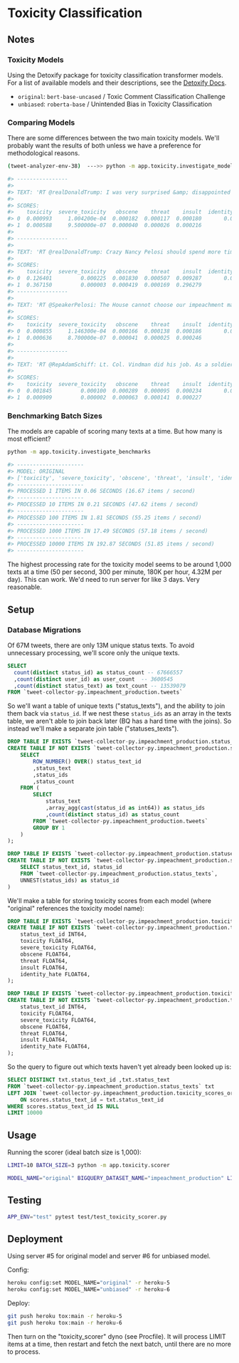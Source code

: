 # Toxicity Classification

## Notes

### Toxicity Models

Using the Detoxify package for toxicity classification transformer models. For a list of available models and their descriptions, see the [Detoxify Docs](https://github.com/unitaryai/detoxify#prediction).

  + `original`: `bert-base-uncased` / Toxic Comment Classification Challenge
  + `unbiased`: `roberta-base` / Unintended Bias in Toxicity Classification

### Comparing Models

There are some differences between the two main toxicity models. We'll probably want the results of both unless we have a preference for methodological reasons.

```sh
(tweet-analyzer-env-38)  --->> python -m app.toxicity.investigate_models

#> ----------------
#>
#> TEXT: 'RT @realDonaldTrump: I was very surprised &amp; disappointed that Senator Joe Manchin of West Virginia voted against me on the Democrat’s total…'
#>
#> SCORES:
#>    toxicity  severe_toxicity   obscene    threat    insult  identity_hate     model
#> 0  0.000993     1.004200e-04  0.000182  0.000117  0.000180       0.000141  original
#> 1  0.000588     9.500000e-07  0.000040  0.000026  0.000216            NaN  unbiased
#>
#> ----------------
#>
#> TEXT: 'RT @realDonaldTrump: Crazy Nancy Pelosi should spend more time in her decaying city and less time on the Impeachment Hoax! https://t.co/eno…'
#>
#> SCORES:
#>    toxicity  severe_toxicity   obscene    threat    insult  identity_hate     model
#> 0  0.126401         0.000225  0.001830  0.000507  0.009287       0.001832  original
#> 1  0.367150         0.000003  0.000419  0.000169  0.296279            NaN  unbiased
#> ----------------
#>
#> TEXT: 'RT @SpeakerPelosi: The House cannot choose our impeachment managers until we know what sort of trial the Senate will conduct. President Tr…'
#>
#> SCORES:
#>    toxicity  severe_toxicity   obscene    threat    insult  identity_hate     model
#> 0  0.000855     1.146300e-04  0.000166  0.000138  0.000186       0.000157  original
#> 1  0.000636     8.700000e-07  0.000041  0.000025  0.000246            NaN  unbiased
#>
#> ----------------
#>
#> TEXT: 'RT @RepAdamSchiff: Lt. Col. Vindman did his job. As a soldier in Iraq, he received a Purple Heart. Then he displayed another rare form o…'
#>
#> SCORES:
#>    toxicity  severe_toxicity   obscene    threat    insult  identity_hate     model
#> 0  0.001845         0.000100  0.000289  0.000095  0.000234       0.000162  original
#> 1  0.000909         0.000002  0.000063  0.000141  0.000227            NaN  unbiased
```

### Benchmarking Batch Sizes

The models are capable of scoring many texts at a time. But how many is most efficient?

```sh
python -m app.toxicity.investigate_benchmarks

#> ---------------------
#> MODEL: ORIGINAL
#> ['toxicity', 'severe_toxicity', 'obscene', 'threat', 'insult', 'identity_hate']
#> ---------------------
#> PROCESSED 1 ITEMS IN 0.06 SECONDS (16.67 items / second)
#> ---------------------
#> PROCESSED 10 ITEMS IN 0.21 SECONDS (47.62 items / second)
#> ---------------------
#> PROCESSED 100 ITEMS IN 1.81 SECONDS (55.25 items / second)
#> ---------------------
#> PROCESSED 1000 ITEMS IN 17.49 SECONDS (57.18 items / second)
#> ---------------------
#> PROCESSED 10000 ITEMS IN 192.87 SECONDS (51.85 items / second)
#> ---------------------
```

The highest processing rate for the toxicity model seems to be around 1,000 texts at a time (50 per second, 300 per minute, 180K per hour, 4.32M per day). This can work. We'd need to run server for like 3 days. Very reasonable.




## Setup

### Database Migrations

Of 67M tweets, there are only 13M unique status texts. To avoid unnecessary processing, we'll score only the unique texts.

```sql
SELECT
  count(distinct status_id) as status_count -- 67666557
  ,count(distinct user_id) as user_count  -- 3600545
  ,count(distinct status_text) as text_count -- 13539079
FROM `tweet-collector-py.impeachment_production.tweets`
```

So we'll want a table of unique texts ("status_texts"), and the ability to join them back via `status_id`. If we nest these `status_ids` as an array in the texts table, we aren't able to join back later (BQ has a hard time with the joins). So instead we'll make a separate join table ("statuses_texts").

```sql
DROP TABLE IF EXISTS `tweet-collector-py.impeachment_production.status_texts`;
CREATE TABLE IF NOT EXISTS `tweet-collector-py.impeachment_production.status_texts` as (
    SELECT
        ROW_NUMBER() OVER() status_text_id
        ,status_text
        ,status_ids
        ,status_count
    FROM (
        SELECT
            status_text
            ,array_agg(cast(status_id as int64)) as status_ids
            ,count(distinct status_id) as status_count
        FROM `tweet-collector-py.impeachment_production.tweets`
        GROUP BY 1
    )
);

DROP TABLE IF EXISTS `tweet-collector-py.impeachment_production.statuses_texts`;
CREATE TABLE IF NOT EXISTS `tweet-collector-py.impeachment_production.statuses_texts` as (
    SELECT status_text_id, status_id
    FROM `tweet-collector-py.impeachment_production.status_texts`,
    UNNEST(status_ids) as status_id
)
```

We'll make a table for storing toxicity scores from each model (where "original" references the toxicity model name):

```sql
DROP TABLE IF EXISTS `tweet-collector-py.impeachment_production.toxicity_scores_original`;
CREATE TABLE IF NOT EXISTS `tweet-collector-py.impeachment_production.toxicity_scores_original` (
    status_text_id INT64,
    toxicity FLOAT64,
    severe_toxicity FLOAT64,
    obscene FLOAT64,
    threat FLOAT64,
    insult FLOAT64,
    identity_hate FLOAT64,
);

DROP TABLE IF EXISTS `tweet-collector-py.impeachment_production.toxicity_scores_unbiased`;
CREATE TABLE IF NOT EXISTS `tweet-collector-py.impeachment_production.toxicity_scores_unbiased` (
    status_text_id INT64,
    toxicity FLOAT64,
    severe_toxicity FLOAT64,
    obscene FLOAT64,
    threat FLOAT64,
    insult FLOAT64,
    identity_hate FLOAT64,
);
```

So the query to figure out which texts haven't yet already been looked up is:

```sql
SELECT DISTINCT txt.status_text_id ,txt.status_text
FROM `tweet-collector-py.impeachment_production.status_texts` txt
LEFT JOIN `tweet-collector-py.impeachment_production.toxicity_scores_original` scores
    ON scores.status_text_id = txt.status_text_id
WHERE scores.status_text_id IS NULL
LIMIT 10000
```

## Usage

Running the scorer (ideal batch size is 1,000):

```sh
LIMIT=10 BATCH_SIZE=3 python -m app.toxicity.scorer

MODEL_NAME="original" BIGQUERY_DATASET_NAME="impeachment_production" LIMIT=50_000 BATCH_SIZE=1_000 python -m app.toxicity.scorer
```

## Testing

```sh
APP_ENV="test" pytest test/test_toxicity_scorer.py
```

## Deployment

Using server #5 for original model and server #6 for unbiased model.

Config:

```sh
heroku config:set MODEL_NAME="original" -r heroku-5
heroku config:set MODEL_NAME="unbiased" -r heroku-6
```

Deploy:

```sh
git push heroku tox:main -r heroku-5
git push heroku tox:main -r heroku-6
```

Then turn on the "toxicity_scorer" dyno (see Procfile). It will process LIMIT items at a time, then restart and fetch the next batch, until there are no more to process.

